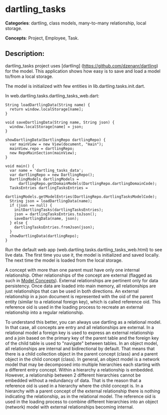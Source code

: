 # dartling_tasks

**Categories**: dartling, class models, many-to-many relationship, local storage.

**Concepts**: Project, Employee, Task.

## Description:
dartling_tasks project uses
[dartling] (https://github.com/dzenanr/dartling) for the model.
This application shows how easy is to save and load a model to/from a local storage.

The model is initialized with few entities in lib.dartling.tasks.init.dart.

In web.dartling.tasks.dartling_tasks_web.dart:

    String loadDartlingData(String name) {
      return window.localStorage[name];
    }

    void saveDartlingData(String name, String json) {
      window.localStorage[name] = json;
    }

    showDartlingData(DartlingRepo dartlingRepo) {
      var mainView = new View(document, "main");
      mainView.repo = dartlingRepo;
      new RepoMainSection(mainView);
    }

    void main() {
      var name = 'dartling_tasks_data';
      var dartlingRepo = new DartlingRepo();
      DartlingModels dartlingModels =
          dartlingRepo.getDomainModels(DartlingRepo.dartlingDomainCode);
      TasksEntries dartlingTasksEntries =
          dartlingModels.getModelEntries(DartlingRepo.dartlingTasksModelCode);
      String json = loadDartlingData(name);
      if (json == null) {
        initDartlingTasks(dartlingTasksEntries);
        json = dartlingTasksEntries.toJson();
        saveDartlingData(name, json);
      } else {
        dartlingTasksEntries.fromJson(json);
      }
      showDartlingData(dartlingRepo);
    }

Run the default web app (web.dartling.tasks.dartling_tasks_web.html) to see live data.
The first time you use it, the model is initialized and saved locally.
The next time the model is loaded from the local storage.

A concept with more than one parent must have only one internal relationship.
Other relationships of the concept are external
(flagged as such in [Model Concepts](https://github.com/dzenanr/model_concepts)).
External relationships are pertinent only for data persistency.
Once data are loaded into main memory, all relationships are just relationships
that can be used in both directions. An external relationship in a json document
is represented with the oid of the parent entity (similar to a relational foreign key),
which is called reference oid. This reference oid is used in the loading process
to recreate an external relationship into a regular relationship.

To understand this better, you can always use dartling as a relational model.
In that case, all concepts are entry and all relationships are external.
In a relational model a foreign key is used to express an external relationship
and a join based on the primary key of the parent table and the foreign key of
the child table is used to "navigate" between tables. In an object model,
all relationships are internal and bidirectional by default. That means that
there is a child collection object in the parent concept (class) and a parent
object in the child concept (class). In general, an object model is a network
model that may be decomposed into multiple hierarchies each starting with a
different entry concept. Within a hierarchy a relationship is embedded.
However, a relationship between 2 different hierarchies cannot be embedded
without a redundancy of data. That is the reason that a reference oid is used
in a hierarchy where the child concept is. In a hierarchy with a parent concept
of the external relationship there is nothing indicating the relationship,
as in the relational model. The reference oid is used in the loading process
to combine different hierarchies into an object (network) model with external
relationships becoming internal.

